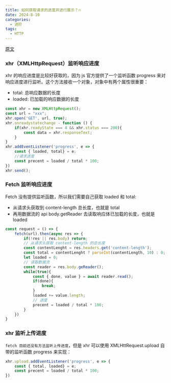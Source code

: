 ```yaml
---
title: 如何获取请求的进度并进行展示？🔥
date: 2024-8-10
categories:
  - 进阶
tags:
  - HTTP
---
```


[原文](https://juejin.cn/post/7397323474274041856)

### **xhr（XMLHttpRequest）监听响应进度**
xhr 的响应进度是比较好获取的，因为 js 官方提供了一个监听函数 progress 来对响应进度进行监听。这个方法接收一个对象，对象中有两个属性很重要：
* total: 总响应数据的长度
* loaded: 已加载的响应数据的长度
```js
const xhr = new XMLHttpRequest();
const url = "xxx";
xhr.open('GET', url, true);
xhr.onreadystatechange - function () {
    if(xhr.readyState === 4 && xhr.status === 200){
        const data = xhr.responseText;
    }
}
xhr.addEventListener('progress', e => {
    const { loaded, total} = e;
    //请求进度
    const precent = loaded / total * 100;
})
xhr.send();
```

### **Fetch 监听响应进度**
Fetch 没有提供监听函数，所以我们需要自己获取 loaded 和 total:
* 从请求头获取到 content-length 总长度，也就是 total
* 再用数据流的 api body.getReader 去读取响应体已加载的长度，也就是 loaded
```js
const request = () => {
    fetch(url).then(async res => {
        if(!res || res.body) return;
        // 从请求头获取 content-length 的总长度
        const contentLenght = res.headers.get('content-length');
        const total = contentLenght ? parseInt(contentLength, 10) : 0;
        let loaded = 0;
        // 读取数据流
        const reader = res.body.geReader();
        while(true){
            const { done, value } = await reader.read();
            if(done){
                break;
            }
            loaded += value.length;
            // 进度
            precent = loaded / total * 100;
        }
    })
}
```

### **xhr 监听上传进度**
`fetch 目前还没有方法监听上传进度`，但是 xhr 可以使用 XMLHttRequest.upload 自带的监听函数 progress 来实现：
```js
xhr.upload.addEventListener('progress', e => {
    const { total, loaded} = e;
    const precent = loaded / total * 100;
})
```